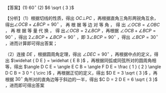 【答案】(1) $6 0 ^ { \circ }$ (2) $6 \sqrt { 3 }$

【分析】（1）根据切线的性质，得出 $O C \bot P C$ ，再根据直角三角形两锐角互余，得出$\angle O C B + \angle B C P = 9 0 ^ { \circ }$ ， 再 根 据 等 边 对 等 角 ， 得 出 $\angle O C B = \angle O B C$ ， 再 根 据 等 量 代 换 ， 得 出$\angle O C B = 2 \angle B C P$ ，再根据 $\angle O C B + \angle B C P = 9 0 ^ { \circ }$ ，得出 $2 \angle B C P + \angle B C P = 9 0 ^ { \circ }$ ，即 $3 \angle B C P = 9 0 ^ { \circ }$ ，得出 $\angle B C P = 3 0 ^ { \circ }$ ，进而计算即可得出答案；

（2）连接 $D E$ ，根据圆周角定理，得出 $\angle D E C = 9 0 ^ { \circ }$ ，再根据中点的定义，得出 $\widehat { D E } = \widehat { E B }$ ，再根据同弧或同弦所对的圆周角相等，得出 $\angle D C E = \angle E C B = \angle F D E = \frac { 1 } { 2 } \angle D C B = 3 0 ^ { \circ }$ ，再根据正切的定义，得出 $D E = 3 \sqrt { 3 }$ ，再根据 $3 0 ^ { \circ }$ 角所对的直角边等于斜边的一半，得出 $C D = 2 D E = 6 \sqrt { 3 }$ ，进而即可得出答案
